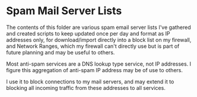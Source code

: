 # Spam Mail Server Lists

The contents of this folder are various spam email server lists I've gathered and created scripts to keep updated once per day and format as IP addresses only, for download/import directly into a block list on my firewall, and Network Ranges, which my firewall can't directly use but is part of future planning and may be useful to others.

Most anti-spam services are a DNS lookup type service, not IP addresses. I figure this aggregation of anti-spam IP address may be of use to others.

I use it to block connections to my mail servers, and may extend it to blocking all incoming traffic from these addresses to all services.
